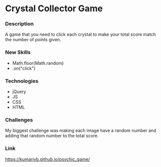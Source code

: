 # Crystal Collector Game

### Description
A game that you need to click each crystal to make your total score match the number of points given.

### New Skills
* Math.floor(Math.random)
* .on("click")

### Technologies
* jQuery
* JS
* CSS
* HTML

### Challenges
My biggest challenge was making each image have a random number and adding that random number to the total score.

### Link
https://kumarivb.github.io/psychic_game/